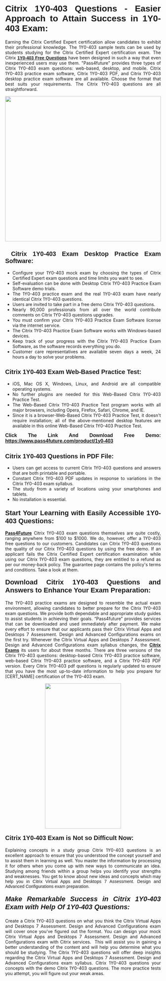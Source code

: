 <h1 style="text-align: justify;"><span style="font-family:Tahoma,Geneva,sans-serif;"><strong>Citrix 1Y0-403 Questions - Easier Approach to Attain Success in 1Y0-403 Exam:</strong></span></h1>

<p style="text-align: justify;">Earning the Citrix Certified Expert certification allow candidates to exhibit their professional knowledge. The 1Y0-403 sample tests can be used by students studying for the Citrix Certified Expert certification exam. The Citrix <a href="https://www.pass4future.com/questions/citrix/1y0-403" target="_blank"><span style="font-family:Tahoma,Geneva,sans-serif;"><strong>1Y0-403 Free Questions</strong></span></a> have been designed in such a way that even inexperienced users may use them. "Pass4future" provides three types of Citrix 1Y0-403 exam questions: web-based, desktop, and mobile. Citrix 1Y0-403 practice exam software, Citrix 1Y0-403 PDF, and Citrix 1Y0-403 desktop practice exam software are all available. Choose the format that best suits your requirements. The Citrix 1Y0-403 questions are all straightforward.</p>

<p style="text-align: justify;"><a href="https://www.pass4future.com/product/1y0-403" target="_blank"><img alt="" src="https://lh3.googleusercontent.com/pw/AM-JKLU5_aushiRQbaoUdVonD_1om6esFnUm_j21jdeI1V3aesz_ETcO2Y8QVj0ZamD1vJ__MzXKNoh3XzzrDTXgudBuMwEatvdphNwcixeZDIncATvFdVanIchOfqVuIJHbWkG03KYMH2pwXnb7WaAnvI3g=w1366-h490-no?authuser=0" style="width: 100%; height: 470px;" /></a></p>

<h2 style="text-align: justify;"><strong><span style="font-family:Tahoma,Geneva,sans-serif;"><span style="font-size:20px;"> Citrix 1Y0-403 Exam Desktop Practice Exam Software:</span></span></strong></h2>

<ul>
	<li style="text-align: justify;">Configure your 1Y0-403 mock exam by choosing the types of Citrix Certified Expert exam questions and time limits you want to see.</li>
	<li style="text-align: justify;">Self-evaluation can be done with Desktop Citrix 1Y0-403 Practice Exam Software demo trials.</li>
	<li style="text-align: justify;">The 1Y0-403 practice exam and the real 1Y0-403 exam have nearly identical Citrix 1Y0-403 questions.</li>
	<li style="text-align: justify;">Users are invited to take part in a free demo Citrix 1Y0-403 questions.</li>
	<li style="text-align: justify;">Nearly 90,000 professionals from all over the world contribute comments on Citrix 1Y0-403 questions upgrades.</li>
	<li style="text-align: justify;">You must confirm your Citrix 1Y0-403 Practice Exam Software license via the internet service.</li>
	<li style="text-align: justify;">The Citrix 1Y0-403 Practice Exam Software works with Windows-based devices.</li>
	<li style="text-align: justify;">Keep track of your progress with the Citrix 1Y0-403 Practice Exam Software, as the software records everything you do.</li>
	<li style="text-align: justify;">Customer care representatives are available seven days a week, 24 hours a day to solve your problems.</li>
</ul>

<h2 style="text-align: justify;"><span style="font-family:Tahoma,Geneva,sans-serif;"><strong><span style="font-size:20px;">Citrix 1Y0-403 Exam Web-Based Practice Test:</span></strong></span></h2>

<ul>
	<li style="text-align: justify;">iOS, Mac OS X, Windows, Linux, and Android are all compatible operating systems.</li>
	<li style="text-align: justify;">No further plugins are needed for this Web-Based Citrix 1Y0-403 Practice Test.</li>
	<li style="text-align: justify;">The Web-Based Citrix 1Y0-403 Practice Test program works with all major browsers, including Opera, Firefox, Safari, Chrome, and IE.</li>
	<li style="text-align: justify;">Since it is a browser-Web-Based Citrix 1Y0-403 Practice Test, it doesn't require installation; all of the above-mentioned desktop features are available in this online Web-Based Citrix 1Y0-403 Practice Test.</li>
</ul>

<p style="text-align: justify;"><span style="font-family:Tahoma,Geneva,sans-serif;"><span style="font-size:16px;"><strong>Click The Link And Download Free Demo:</strong></span></span> <a href="https://www.pass4future.com/product/1y0-403" target="_blank"><span style="font-family:Tahoma,Geneva,sans-serif;"><span style="font-size:16px;"><strong>https://www.pass4future.com/product/1y0-403</strong></span></span></a></p>

<h2 style="text-align: justify;"><strong><span style="font-family:Tahoma,Geneva,sans-serif;"><span style="font-size:20px;">Citrix 1Y0-403 Questions in PDF File:</span></span></strong></h2>

<ul>
	<li style="text-align: justify;">Users can get access to current Citrix 1Y0-403 questions and answers that are both printable and portable.</li>
	<li style="text-align: justify;">Constant Citrix 1Y0-403 PDF updates in response to variations in the Citrix 1Y0-403 exam syllabus.</li>
	<li style="text-align: justify;">The study from a variety of locations using your smartphones and tablets.</li>
	<li style="text-align: justify;">No installation is essential.</li>
</ul>

<h3 style="text-align: justify;"><span style="font-family:Tahoma,Geneva,sans-serif;"><strong><span style="font-size:22px;">Start Your Learning with Easily Accessible 1Y0-403 Questions:</span></strong></span></h3>

<p style="text-align: justify;"><strong><a href="https://www.pass4future.com/" target="_blank">Pass4Future</a></strong> Citrix 1Y0-403 exam questions themselves are quite costly, ranging anywhere from $100 to $1000. We do, however, offer a 1Y0-403 free questions to our customers. Candidates can Citrix 1Y0-403 questions the quality of our Citrix 1Y0-403 questions by using the free demo. If an applicant fails the Citrix Certified Expert certification examination while using our Citrix 1Y0-403 exam questions, they are entitled to a refund as per our money-back policy. The guarantee page contains the policy's terms and conditions. Take a look at them.</p>

<h4 style="text-align: justify;"><strong><span style="font-family:Tahoma,Geneva,sans-serif;"><span style="font-size:22px;">Download Citrix 1Y0-403 Questions and Answers to Enhance Your Exam Preparation:</span></span></strong></h4>

<p style="text-align: justify;">The 1Y0-403 practice exams are designed to resemble the actual exam environment, allowing candidates to better prepare for the Citrix 1Y0-403 exam questions. We provide both dependable and appropriate study guides to assist students in achieving their goals. “Pass4future” provides services that can be downloaded and used immediately after payment. We make every effort to ensure that our applicants pass their Citrix Virtual Apps and Desktops 7 Assessment. Design and Advanced Configurations exams on the first try. Whenever the Citrix Virtual Apps and Desktops 7 Assessment. Design and Advanced Configurations exam syllabus changes, the <strong><a href="https://www.pass4future.com/citrix" target="_blank">Citrix Exams</a></strong> its users for about three months. There are three versions of the Citrix 1Y0-403 questions: desktop-based Citrix 1Y0-403 practice software, web-based Citrix 1Y0-403 practice software, and a Citrix 1Y0-403 PDF version. Every Citrix 1Y0-403 pdf questions is regularly updated to ensure that you have the most up-to-date information to help you prepare for [CERT_NAME] certification of the 1Y0-403 exam.</p>

<p style="text-align: center;"><a href="https://www.pass4future.com/product/1y0-403" target="_blank"><img alt="" src="https://lh3.googleusercontent.com/pw/AM-JKLV3yUm3jiqqIo1xIsj1VJ_UeysYexQY-pRYO0rIFl3vg11QZioN-gzffpw2AfKqFynWuvoXOreWrWS0swpr4xmOSWfwII2jvatteuqrfxiWGFBSHPiZUCoi33jqeymK5dmu-0enyX6tayRCAMHw05jv=s617-no?authuser=0" style="width: 70%; height: 470px;" /></a></p>

<h4 style="text-align: justify;"><strong><span style="font-family:Tahoma,Geneva,sans-serif;"><span style="font-size:20px;">Citrix 1Y0-403 Exam is Not so Difficult Now:</span></span></strong></h4>

<p style="text-align: justify;">Explaining concepts in a study group Citrix 1Y0-403 questions is an excellent approach to ensure that you understood the concept yourself and to assist them in learning as well. You master the information by processing it for others when you come up with new ways to communicate an idea. Studying among friends within a group helps you identify your strengths and weaknesses. You get to know about new ideas and concepts <span style="font-family:Tahoma,Geneva,sans-serif;">which may help you in Citrix Virtual Apps and Desktops 7 Assessment. Design and Advanced Configurations exam preparation.</span></p>

<h5 style="text-align: justify;"><span style="font-family:Tahoma,Geneva,sans-serif;"><span style="font-size:22px;"><strong>Make Remarkable Success in Citrix 1Y0-403 Exam with Help Of 1Y0-403 Questions:</strong></span></span></h5>

<p style="text-align: justify;">Create a Citrix 1Y0-403 questions on what you think the Citrix Virtual Apps and Desktops 7 Assessment. Design and Advanced Configurations exam will cover once you've figured out the format. You can design your mock Citrix Virtual Apps and Desktops 7 Assessment. Design and Advanced Configurations exam with Citrix services.  This will assist you in gaining a better understanding of the content and will help you determine what you should be studying. The Citrix 1Y0-403 questions will offer deep insights regarding the Citrix Virtual Apps and Desktops 7 Assessment. Design and Advanced Configurations exam syllabus. Citrix 1Y0-403 questions your concepts with the demo Citrix 1Y0-403 questions. The more practice tests you attempt, you will figure out your weak areas.</p>
